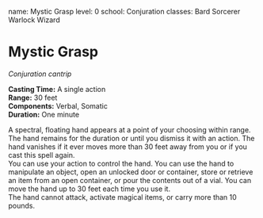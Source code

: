 name: Mystic Grasp
level: 0
school: Conjuration
classes: Bard
         Sorcerer
         Warlock
         Wizard

# Mystic Grasp 
_Conjuration cantrip_ 

**Casting Time:** A single action    
**Range:** 30 feet    
**Components:** Verbal, Somatic    
**Duration:** One minute 

A spectral, floating hand appears at a point of your choosing within range. The hand remains for the duration or until you dismiss it with an action. The hand vanishes if it ever moves more than 30 feet away from you or if you cast this spell again.    
You can use your action to control the hand. You can use the hand to manipulate an object, open an unlocked door or container, store or retrieve an item from an open container, or pour the contents out of a vial. You can move the hand up to 30 feet each time you use it.    
The hand cannot attack, activate magical items, or carry more than 10 pounds. 
